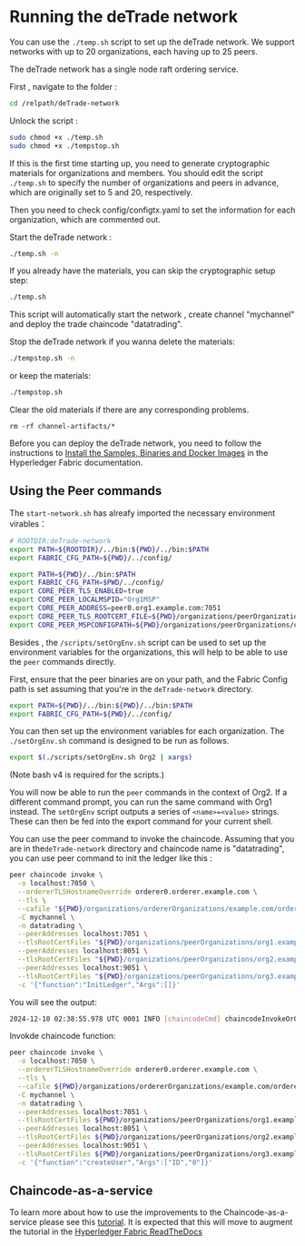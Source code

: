 # Running the deTrade network

You can use the ` ./temp.sh ` script to set up the deTrade network. We support networks with up to 20 organizations, each having up to 25 peers.

The deTrade network has a single node raft ordering service.

First ,  navigate to the folder :

```sh
cd /relpath/deTrade-network
```

Unlock the script :

```sh
sudo chmod +x ./temp.sh
sudo chmod +x ./tempstop.sh
```

If this is the first time starting up, you need to generate cryptographic materials for organizations and members. You should edit the script `./temp.sh` to specify the number of organizations and peers in advance, which are originally set to 5 and 20, respectively.

Then you need to check config/configtx.yaml to set the information for each organization, which are commented out.

Start the deTrade network :

```sh
./temp.sh -n
```
If you already have the materials, you can skip the cryptographic setup step:

```sh
./temp.sh 
```
This script will automatically start the network , create channel "mychannel" and deploy the trade chaincode "datatrading".

Stop the deTrade network if you wanna delete the  materials:

```sh
./tempstop.sh -n
```
or keep the materials:
```sh
./tempstop.sh
```

Clear the old materials if there are any corresponding problems.
```
rm -rf channel-artifacts/*
```

Before you can deploy the deTrade network, you need to follow the instructions to [Install the Samples, Binaries and Docker Images](https://hyperledger-fabric.readthedocs.io/en/latest/install.html) in the Hyperledger Fabric documentation.




## Using the Peer commands

The `start-network.sh` has alreafy imported the necessary environment virables：

```sh
# ROOTDIR:deTrade-network
export PATH=${ROOTDIR}/../bin:${PWD}/../bin:$PATH
export FABRIC_CFG_PATH=${PWD}/../config/
```

```sh
export PATH=${PWD}/../bin:$PATH
export FABRIC_CFG_PATH=$PWD/../config/
export CORE_PEER_TLS_ENABLED=true
export CORE_PEER_LOCALMSPID="Org1MSP"
export CORE_PEER_ADDRESS=peer0.org1.example.com:7051
export CORE_PEER_TLS_ROOTCERT_FILE=${PWD}/organizations/peerOrganizations/org1.example.com/peers/peer0.org1.example.com/tls/ca.crt
export CORE_PEER_MSPCONFIGPATH=${PWD}/organizations/peerOrganizations/org1.example.com/users/Admin@org1.example.com/msp
```

Besides , the `/scripts/setOrgEnv.sh` script can be used to set up the environment variables for the organizations, this will help to be able to use the `peer` commands directly.

First, ensure that the peer binaries are on your path, and the Fabric Config path is set assuming that you're in the `deTrade-network` directory.

```bash
export PATH=${PWD}/../bin:${PWD}/../bin:$PATH
export FABRIC_CFG_PATH=${PWD}/../config/
```

You can then set up the environment variables for each organization. The `./setOrgEnv.sh` command is designed to be run as follows.

```bash
export $(./scripts/setOrgEnv.sh Org2 | xargs)
```

(Note bash v4 is required for the scripts.)

You will now be able to run the `peer` commands in the context of Org2. If a different command prompt, you can run the same command with Org1 instead.
The `setOrgEnv` script outputs a series of `<name>=<value>` strings. These can then be fed into the export command for your current shell.

You can use the peer command to invoke the chaincode. Assuming that you are in the`deTrade-network` directory and chaincode name is "datatrading", you can use peer command  to init the ledger like this :

```sh
peer chaincode invoke \
  -o localhost:7050 \
  --ordererTLSHostnameOverride orderer0.orderer.example.com \
  --tls \
  --cafile "${PWD}/organizations/ordererOrganizations/example.com/orderers/orderer0.orderer.example.com/msp/tlscacerts/tlsca.example.com-cert.pem" \
  -C mychannel \
  -n datatrading \
  --peerAddresses localhost:7051 \
  --tlsRootCertFiles "${PWD}/organizations/peerOrganizations/org1.example.com/peers/peer0.org1.example.com/tls/ca.crt" \
  --peerAddresses localhost:8051 \
  --tlsRootCertFiles "${PWD}/organizations/peerOrganizations/org2.example.com/peers/peer0.org2.example.com/tls/ca.crt" \
  --peerAddresses localhost:9051 \
  --tlsRootCertFiles "${PWD}/organizations/peerOrganizations/org3.example.com/peers/peer0.org3.example.com/tls/ca.crt" \
  -c '{"function":"InitLedger","Args":[]}'

```

You will see the output:

```sh
2024-12-10 02:38:55.978 UTC 0001 INFO [chaincodeCmd] chaincodeInvokeOrQuery -> Chaincode invoke successful. result: status:200
```

Invokde chaincode function:

```sh
peer chaincode invoke \
  -o localhost:7050 \
  --ordererTLSHostnameOverride orderer0.orderer.example.com \
  --tls \
  --cafile ${PWD}/organizations/ordererOrganizations/example.com/orderers/orderer0.orderer.example.com/msp/tlscacerts/tlsca.example.com-cert.pem \
  -C mychannel \
  -n datatrading \
  --peerAddresses localhost:7051 \
  --tlsRootCertFiles ${PWD}/organizations/peerOrganizations/org1.example.com/peers/peer0.org1.example.com/tls/ca.crt \
  --peerAddresses localhost:8051 \
  --tlsRootCertFiles ${PWD}/organizations/peerOrganizations/org2.example.com/peers/peer0.org2.example.com/tls/ca.crt \
  --peerAddresses localhost:9051 \
  --tlsRootCertFiles ${PWD}/organizations/peerOrganizations/org3.example.com/peers/peer0.org3.example.com/tls/ca.crt \
  -c '{"function":"createUser","Args":["ID","0"]}'

```

## Chaincode-as-a-service

To learn more about how to use the improvements to the Chaincode-as-a-service please see this [tutorial](./test-network/../CHAINCODE_AS_A_SERVICE_TUTORIAL.md). It is expected that this will move to augment the tutorial in the [Hyperledger Fabric ReadTheDocs](https://hyperledger-fabric.readthedocs.io/en/release-2.4/cc_service.html)
